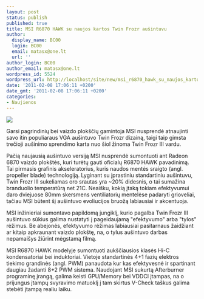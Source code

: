 ```yaml
---
layout: post
status: publish
published: true
title: MSI R6870 HAWK su naujos kartos Twin Frozr aušintuvu
author:
  display_name: BC00
  login: BC00
  email: matasx@one.lt
  url: ''
author_login: BC00
author_email: matasx@one.lt
wordpress_id: 5524
wordpress_url: http://localhost/site/new/msi_r6870_hawk_su_naujos_kartos_twin_frozr_ausintuvu/
date: '2011-02-08 17:06:11 +0200'
date_gmt: '2011-02-08 17:06:11 +0200'
categories:
- Naujienos
---
```

<div class="imgright"><img src="http://www.part.lt/img/0480d28a76e13777b86864950fb2f865233.jpg"  /></div>
<p>Garsi pagrindinių bei vaizdo plokščių gamintoja MSI nusprendė atnaujinti savo itin populiaraus VGA aušintuvo Twin Frozr dizainą, taigi taip gimsta trečioji aušinimo sprendimo karta nuo šiol žinoma Twin Frozr III vardu.</p>
<p>Pačią naujausią aušintuvo versiją MSI nusprendė sumontuoti ant Radeon 6870 vaizdo plokštės, kuri turėtų gauti oficialų R6870 HAWK pavadinimą. Tai pirmasis grafinis akseleratorius, kuris naudos mentės sraigto (angl. propeller blade) technologiją. Lyginant su įprastiniu standartiniu aušintuvu, Twin Frozr III sukeliamas oro srautas yra ~20% didesnis, o tai sumažina branduolio temperatūrą net 21C. Neaišku, kokią įtaką tokiam efektyvumui daro dviejuose 80mm skersmens ventiliatorių mentelėse padaryti grioveliai, tačiau MSI būtent šį aušintuvo evoliucijos bruožą labiausiai ir akcentuoja.</p>
<p>MSI inžinieriai sumontavo papildomą jungiklį, kurio pagalba Twin Frozr III aušintuvo sūkius galima nustatyti į pageidaujamą "efektyvumo" arba "tylos" rėžimus. Be abejonės, efektyvumo rėžimas labiausiai pasitarnaus žaidžiant ar kitaip apkraunant vaizdo plokštę, na, o tylus aušintuvo darbas nepamaišys žiūrint mėgstamą filmą.</p>
<p>MSI R6870 HAWK modelyje sumontuoti aukščiausios klasės Hi-C kondensatoriai bei induktoriai. Vietoje standartinės 4+1 fazių elektros tiekimo grandinės (angl. PWM) panaudota kur kas efektyvesnė ir spartinant daugiau žadanti 8+2 PWM sistema. Naudojant MSI sukurtą Afterburner programinę įrangą, galima keisti GPU/Memory bei VDDCI įtampas, na o prijungus įtampų svyravimo matuoklį į tam skirtus V-Check taškus galima stebėti įtampą realiu laiku.</p>
